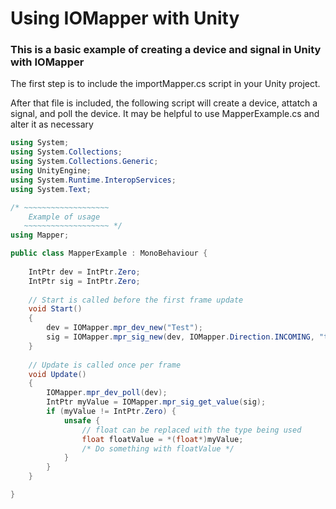# Using IOMapper with Unity

### This is a basic example of creating a device and signal in Unity with IOMapper

The first step is to include the importMapper.cs script in your Unity project.

After that file is included, the following script will create a device, attatch a signal, and poll the device. It may be helpful to use MapperExample.cs and alter it as necessary

```C#
using System;
using System.Collections;
using System.Collections.Generic;
using UnityEngine;
using System.Runtime.InteropServices;
using System.Text;

/* ~~~~~~~~~~~~~~~~~~~
    Example of usage 
   ~~~~~~~~~~~~~~~~~~~ */
using Mapper; 

public class MapperExample : MonoBehaviour {
    
    IntPtr dev = IntPtr.Zero;
    IntPtr sig = IntPtr.Zero;
    
    // Start is called before the first frame update
    void Start()
    {
        dev = IOMapper.mpr_dev_new("Test");
        sig = IOMapper.mpr_sig_new(dev, IOMapper.Direction.INCOMING, "test_sig", 1, IOMapper.Type.FLOAT);
    }
    
    // Update is called once per frame
    void Update()
    {   
        IOMapper.mpr_dev_poll(dev);
        IntPtr myValue = IOMapper.mpr_sig_get_value(sig);
        if (myValue != IntPtr.Zero) {
            unsafe {
                // float can be replaced with the type being used
                float floatValue = *(float*)myValue;
                /* Do something with floatValue */
            }
        }     
    }

}


```

